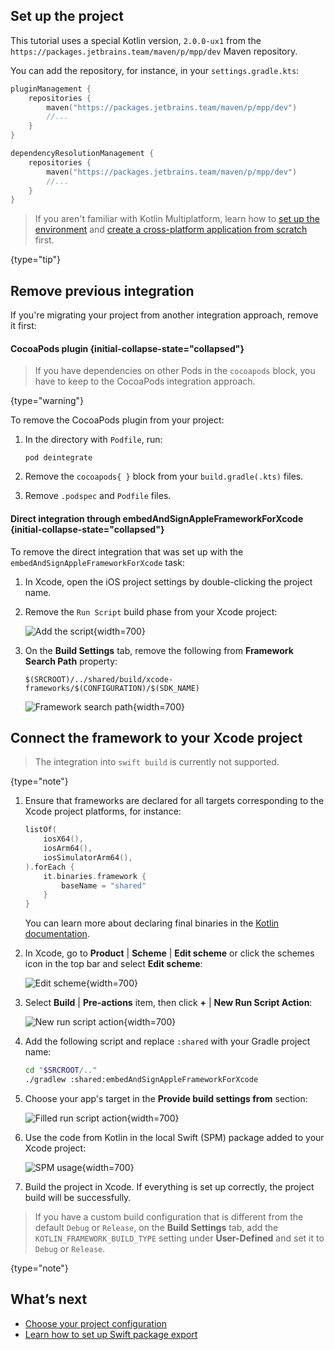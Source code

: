 [//]: # (title: Using Kotlin from local Swift packages)



## Set up the project

This tutorial uses a special Kotlin version, `2.0.0-ux1` from the `https://packages.jetbrains.team/maven/p/mpp/dev` Maven repository.

You can add the repository, for instance, in your `settings.gradle.kts`:

```kotlin
pluginManagement {
    repositories {
        maven("https://packages.jetbrains.team/maven/p/mpp/dev")
        //...
    }
}

dependencyResolutionManagement {
    repositories {
        maven("https://packages.jetbrains.team/maven/p/mpp/dev")
        //...
    }
}
```

> If you aren't familiar with Kotlin Multiplatform, learn how to [set up the environment](multiplatform-setup.md)
> and [create a cross-platform application from scratch](multiplatform-create-first-app.md) first.
>
{type="tip"}

## Remove previous integration

If you're migrating your project from another integration approach, remove it first:

#### CocoaPods plugin {initial-collapse-state="collapsed"}

> If you have dependencies on other Pods in the `cocoapods` block, you have to keep to the CocoaPods integration approach.
>
{type="warning"}

To remove the CocoaPods plugin from your project:

1. In the directory with `Podfile`, run:

    ```none
   pod deintegrate
   ```

2. Remove the `cocoapods{ }` block from your `build.gradle(.kts)` files.
3. Remove `.podspec` and `Podfile` files.

#### Direct integration through embedAndSignAppleFrameworkForXcode {initial-collapse-state="collapsed"}

To remove the direct integration that was set up with the  `embedAndSignAppleFrameworkForXcode` task:

1. In Xcode, open the iOS project settings by double-clicking the project name.
2. Remove the  `Run Script` build phase from your  Xcode project:

   ![Add the script](xcode-add-run-phase-2.png){width=700}

3. On the **Build Settings** tab, remove the following from **Framework Search Path** property:

   ```text
   $(SRCROOT)/../shared/build/xcode-frameworks/$(CONFIGURATION)/$(SDK_NAME)
   ```

   ![Framework search path](xcode-add-framework-search-path.png){width=700}

## Connect the framework to your Xcode project

> The integration into `swift build` is currently not supported.
>
{type="note"}

1. Ensure that frameworks are declared for all targets corresponding to the Xcode project platforms, for instance:

   ```kotlin
   listOf(
       iosX64(),
       iosArm64(),
       iosSimulatorArm64(),
   ).forEach {
       it.binaries.framework {
           baseName = "shared"
       }
   }
   ```
   
   You can learn more about declaring final binaries in the [Kotlin documentation](multiplatform-build-native-binaries.md).

2. In Xcode, go to **Product** | **Scheme** | **Edit scheme** or click the schemes icon in the top bar and select **Edit scheme**:

   ![Edit scheme](xcode-edit-schemes.png){width=700}

3. Select **Build** | **Pre-actions** item, then click **+** | **New Run Script Action**:

   ![New run script action](xcode-new-run-script-action.png){width=700}

4. Add the following script and replace `:shared` with your Gradle project name:

   ```bash
   cd "$SRCROOT/.."
   ./gradlew :shared:embedAndSignAppleFrameworkForXcode
   ```
5. Choose your app's target in the **Provide build settings from** section:

   ![Filled run script action](xcode-filled-run-script-action.png){width=700}

6. Use the code from Kotlin in the local Swift (SPM) package added to your Xcode project:

   ![SPM usage](xcode-spm-usage.png){width=700}

7. Build the project in Xcode. If everything is set up correctly, the project build will be successfully.

> If you have a custom build configuration that is different from the default `Debug` or `Release`, on the **Build Settings**
> tab, add the `KOTLIN_FRAMEWORK_BUILD_TYPE` setting under **User-Defined** and set it to `Debug` or `Release`.
>
{type="note"}

## What’s next

* [Choose your project configuration](multiplatform-project-configuration.md)
* [Learn how to set up Swift package export](https://kotlinlang.org/docs/native-spm.html)
